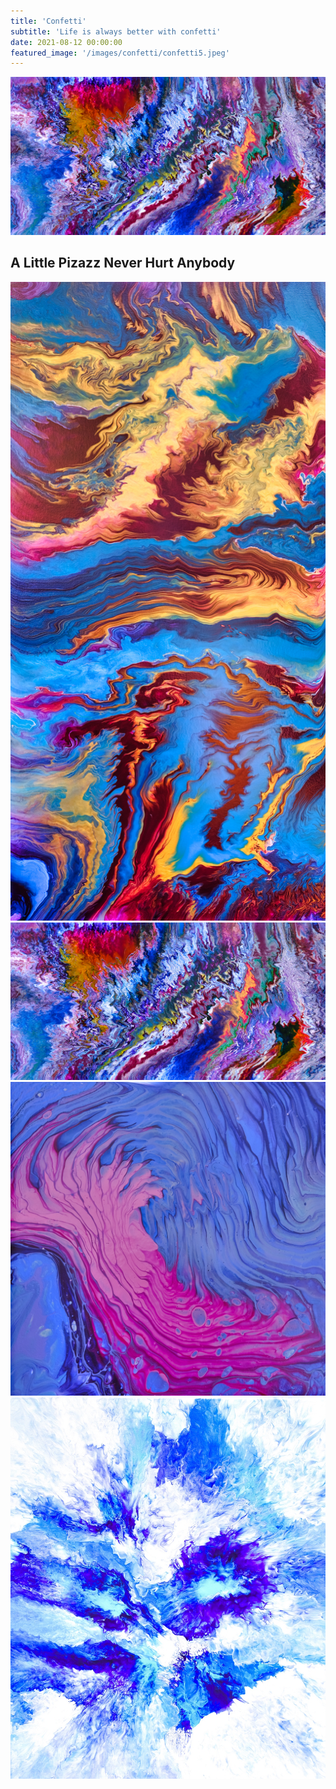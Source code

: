 ```yaml
---
title: 'Confetti'
subtitle: 'Life is always better with confetti'
date: 2021-08-12 00:00:00
featured_image: '/images/confetti/confetti5.jpeg'
---
```


![](/images/confetti/confetti1.jpeg)

## A Little Pizazz Never Hurt Anybody

<div class="gallery" data-columns="3">
	<img src="/images/confetti/confetti4.jpeg">
	<img src="/images/confetti/confetti1.jpeg">
	<img src="/images/confetti/confetti2.jpeg">
	<img src="/images/confetti/confetti3.jpeg">
</div>
